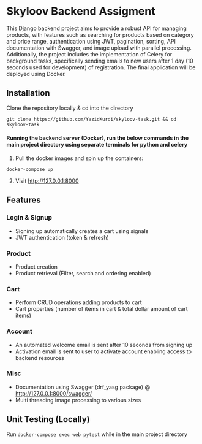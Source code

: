 
# Skyloov Backend Assigment

This Django backend project aims to provide a robust API for managing products, with features such as searching for products based on category and price range, authentication using JWT, pagination, sorting, API documentation with Swagger, and image upload with parallel processing. Additionally, the project includes the implementation of Celery for background tasks, specifically sending emails to new users after 1 day (10 seconds used for development) of registration. The final application will be deployed using Docker.


## Installation

Clone the repository locally & cd into the directory

```
git clone https://github.com/YazidKurdi/skyloov-task.git && cd skyloov-task
```

#### Running the backend server (Docker), run the below commands in the main project directory using separate terminals for python and celery

1. Pull the docker images and spin up the containers:
```
docker-compose up
```

2. Visit  http://127.0.0.1:8000
## Features

### Login & Signup
- Signing up automatically creates a cart using signals
- JWT authentication (token & refresh)

### Product
- Product creation
- Product retrieval (Filter, search and ordering enabled)

### Cart
- Perform CRUD operations adding products to cart
- Cart properties (number of items in cart & total dollar amount of cart items)

### Account
- An automated welcome email is sent after 10 seconds from signing up
- Activation email is sent to user to activate account enabling access to backend resources

### Misc
- Documentation using Swagger (drf_yasg package) @ http://127.0.0.1:8000/swagger/
- Multi threading image processing to various sizes







## Unit Testing (Locally)

Run ```docker-compose exec web pytest``` while in the main project directory

